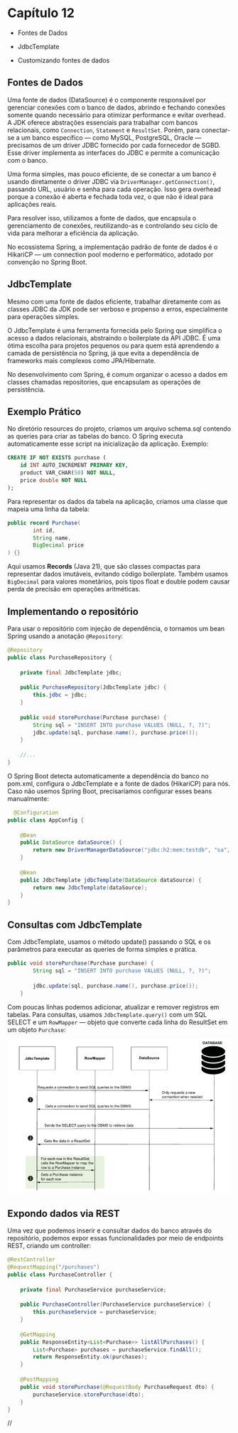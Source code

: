# Capítulo 12

* Fontes de Dados

* JdbcTemplate

* Customizando fontes de dados

## Fontes de Dados

Uma fonte de dados (DataSource) é o componente responsável por gerenciar conexões com o banco de dados, abrindo e fechando conexões somente quando necessário para otimizar performance e evitar overhead. A JDK oferece abstrações essenciais para trabalhar com bancos relacionais, como ```Connection```, ```Statement``` e ```ResultSet```. Porém, para conectar-se a um banco específico — como MySQL, PostgreSQL, Oracle — precisamos de um driver JDBC fornecido por cada fornecedor de SGBD. Esse driver implementa as interfaces do JDBC e permite a comunicação com o banco.

Uma forma simples, mas pouco eficiente, de se conectar a um banco é usando diretamente o driver JDBC via ```DriverManager.getConnection()```, passando URL, usuário e senha para cada operação. Isso gera overhead porque a conexão é aberta e fechada toda vez, o que não é ideal para aplicações reais.

Para resolver isso, utilizamos a fonte de dados, que encapsula o gerenciamento de conexões, reutilizando-as e controlando seu ciclo de vida para melhorar a eficiência da aplicação.

No ecossistema Spring, a implementação padrão de fonte de dados é o HikariCP — um connection pool moderno e performático, adotado por convenção no Spring Boot.

## JdbcTemplate
Mesmo com uma fonte de dados eficiente, trabalhar diretamente com as classes JDBC da JDK pode ser verboso e propenso a erros, especialmente para operações simples.

O JdbcTemplate é uma ferramenta fornecida pelo Spring que simplifica o acesso a dados relacionais, abstraindo o boilerplate da API JDBC. É uma ótima escolha para projetos pequenos ou para quem está aprendendo a camada de persistência no Spring, já que evita a dependência de frameworks mais complexos como JPA/Hibernate.

No desenvolvimento com Spring, é comum organizar o acesso a dados em classes chamadas repositories, que encapsulam as operações de persistência.

## Exemplo Prático

No diretório resources do projeto, criamos um arquivo schema.sql contendo as queries para criar as tabelas do banco. O Spring executa automaticamente esse script na inicialização da aplicação. Exemplo:

```SQL
CREATE IF NOT EXISTS purchase (
    id INT AUTO_INCREMENT PRIMARY KEY,
    product VAR_CHAR(50) NOT NULL,
    price double NOT NULL
);
```

Para representar os dados da tabela na aplicação, criamos uma classe que mapeia uma linha da tabela:

```Java
public record Purchase(
        int id, 
        String name, 
        BigDecimal price
) {}
```

Aqui usamos **Records** (Java 21), que são classes compactas para representar dados imutáveis, evitando código boilerplate. Também usamos ```BigDecimal``` para valores monetários, pois tipos float e double podem causar perda de precisão em operações aritméticas.

## Implementando o repositório
Para usar o repositório com injeção de dependência, o tornamos um bean Spring usando a anotação ```@Repository```:


```java
@Repository
public class PurchaseRepository {

    private final JdbcTemplate jdbc;

    public PurchaseRepository(JdbcTemplate jdbc) {
        this.jdbc = jdbc;
    }

    public void storePurchase(Purchase purchase) {
        String sql = "INSERT INTO purchase VALUES (NULL, ?, ?)";
        jdbc.update(sql, purchase.name(), purchase.price());
    }

    //...
}
```

O Spring Boot detecta automaticamente a dependência do banco no pom.xml, configura o JdbcTemplate e a fonte de dados (HikariCP) para nós. Caso não usemos Spring Boot, precisaríamos configurar esses beans manualmente:

```java
  @Configuration
public class AppConfig {

    @Bean
    public DataSource dataSource() {
        return new DriverManagerDataSource("jdbc:h2:mem:testdb", "sa", "");
    }

    @Bean
    public JdbcTemplate jdbcTemplate(DataSource dataSource) {
        return new JdbcTemplate(dataSource);
    }
}
```

## Consultas com JdbcTemplate
Com JdbcTemplate, usamos o método update() passando o SQL e os parâmetros para executar as queries de forma simples e prática.

```java
public void storePurchase(Purchase purchase) {
        String sql = "INSERT INTO purchase VALUES (NULL, ?, ?)";

        jdbc.update(sql, purchase.name(), purchase.price());
    }
```

Com poucas linhas podemos adicionar, atualizar e remover registros em tabelas. Para consultas, usamos ```JdbcTemplate.query()``` com um SQL SELECT e um ```RowMapper``` — objeto que converte cada linha do ResultSet em um objeto ```Purchase```:

![](image.png)

## Expondo dados via REST
Uma vez que podemos inserir e consultar dados do banco através do repositório, podemos expor essas funcionalidades por meio de endpoints REST, criando um controller:

```java
@RestController
@RequestMapping("/purchases")
public class PurchaseController {

    private final PurchaseService purchaseService;

    public PurchaseController(PurchaseService purchaseService) {
        this.purchaseService = purchaseService;
    }

    @GetMapping
    public ResponseEntity<List<Purchase>> listAllPurchases() {
        List<Purchase> purchases = purchaseService.findAll();
        return ResponseEntity.ok(purchases);
    }

    @PostMapping
    public void storePurchase(@RequestBody PurchaseRequest dto) {
        purchaseService.storePurchase(dto);
    }
}
```
// 